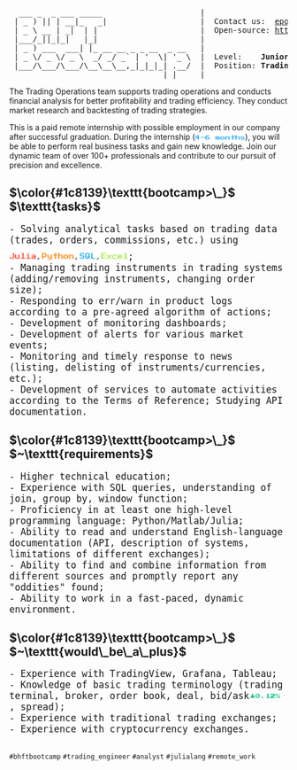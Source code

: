 <pre>
  ___ _  _ ___ _____                     |           
 | _ ) || | __|_   _|                    |  Contact us:  <a href= "mailto: epopova@bhft.com">epopova@bhft.com</a>       
 | _ \ __ | _|  | |                      |  Open-source: <a href="https://github.com/bhftbootcamp">https://github.com/bhftbootcamp</a>
 |___/_||_|_|   |_|                      |
 | _ ) ___  ___| |_ __ __ _ _ __  _ __   |  
 | _ \/ _ \/ _ \  _/ _/ _` | '  \| '_ \  |  Level:    <b>Junior</b>
 |___/\___/\___/\__\__\__,_|_|_|_| .__/  |  Position: <b>TradingOps Analyst</b>
                                 |_|     |                                       
</pre>
The Trading Operations team supports trading operations and conducts financial analysis for better profitability and trading efficiency. They conduct market research and backtesting of trading strategies.

This is a paid remote internship with possible employment in our company after successful graduation.
During the internship (<img align=bottom src=/assets/4_6_months.gif height=12px>), you will be able to perform real business tasks and gain new knowledge.
Join our dynamic team of over 100+ professionals and contribute to our pursuit of precision and excellence.

<h2>$\color{#1c8139}\texttt{bootcamp>\_}$ $\texttt{tasks}$</h2>

<div style="font-family: monospace; font-size: 1.2em;">
- Solving analytical tasks based on trading data (trades, orders, commissions, etc.) using <img src=/assets/julia_python_sql_excel.gif height=26px>;<br>
- Managing trading instruments in trading systems (adding/removing instruments, changing order size);<br>
- Responding to err/warn in product logs according to a pre-agreed algorithm of actions;<br>
- Development of monitoring dashboards;<br>
- Development of alerts for various market events;<br>
- Monitoring and timely response to news (listing, delisting of instruments/currencies, etc.);<br>
- Development of services to automate activities according to the Terms of Reference; Studying API documentation.<br>
</div>

<h2>$\color{#1c8139}\texttt{bootcamp>\_}$ $~\texttt{requirements}$</h2>

<div style="font-family: monospace; font-size: 1.2em;">
- Higher technical education;<br>
- Experience with SQL queries, understanding of join, group by, window function;<br>
- Proficiency in at least one high-level programming language: Python/Matlab/Julia;<br>
- Ability to read and understand English-language documentation (API, description of systems, limitations of different exchanges);<br>
- Ability to find and combine information from different sources and promptly report any "oddities" found;<br>
- Ability to work in a fast-paced, dynamic environment.<br>
</div>

<h2>$\color{#1c8139}\texttt{bootcamp>\_}$ $~\texttt{would\_be\_a\_plus}$</h2>

<div style="font-family: monospace; font-size: 1.2em;">
- Experience with TradingView, Grafana, Tableau;<br>
- Knowledge of basic trading terminology (trading terminal, broker, order book, deal, bid/ask<img align=bottom src=/assets/bid_ask.gif height=12px>, spread);<br>
- Experience with traditional trading exchanges;<br>
- Experience with cryptocurrency exchanges.<br>
</div>

##

`#bhftbootcamp` `#trading_engineer` `#analyst` `#julialang` `#remote_work`
